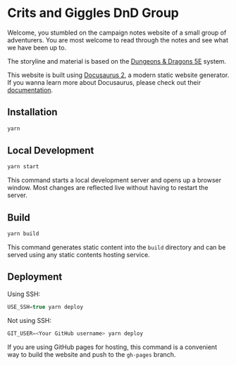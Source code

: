 # Crits and Giggles DnD Group

Welcome, you stumbled on the campaign notes website of a small group of adventurers.
You are most welcome to read through the notes and see what we have been up to.

The storyline and material is based on the [Dungeons & Dragons 5E](https://dnd.wizards.com/) system.

This website is built using [Docusaurus 2](https://docusaurus.io/), a modern static website generator.
If you wanna learn more about Docusaurus, please check out their [documentation](https://v2.docusaurus.io/docs/).

## Installation

```js
yarn
```

## Local Development

```js
yarn start
```

This command starts a local development server and opens up a browser window. Most changes are reflected live without having to restart the server.

## Build

```js
yarn build
```

This command generates static content into the `build` directory and can be served using any static contents hosting service.

## Deployment

Using SSH:

```js
USE_SSH=true yarn deploy
```

Not using SSH:

```js
GIT_USER=<Your GitHub username> yarn deploy
```

If you are using GitHub pages for hosting, this command is a convenient way to build the website and push to the `gh-pages` branch.
